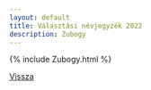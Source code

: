 ```yaml
---
layout: default
title: Választási névjegyzék 2022
description: Zubogy
---
```


{% include Zubogy.html %}

[Vissza](./)